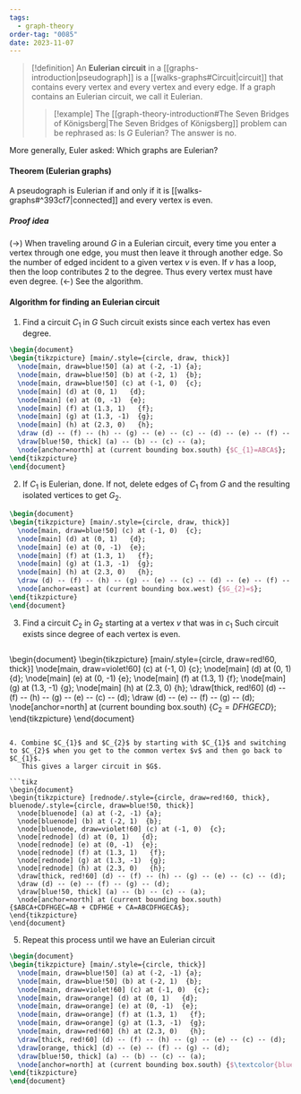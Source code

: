 ```yaml
---
tags:
  - graph-theory
order-tag: "0085"
date: 2023-11-07
---
```

>[!definition]
>An **Eulerian circuit** in a [[graphs-introduction|pseudograph]] is a [[walks-graphs#Circuit|circuit]] that contains every vertex and every vertex and every edge.
>If a graph contains an Eulerian circuit, we call it Eulerian.
>>[!example]
>>The [[graph-theory-introduction#The Seven Bridges of Königsberg|The Seven Bridges of Königsberg]] problem can be rephrased as:
>>Is $G$ Eulerian? The answer is no.

More generally, Euler asked:
Which graphs are Eulerian?

#### Theorem (Eulerian graphs)
A pseudograph is Eulerian if and only if it is [[walks-graphs#^393cf7|connected]] and every vertex is even.
##### Proof idea
($\rightarrow$) When traveling around $G$ in a Eulerian circuit, every time you enter a vertex through one edge, you must then leave it through another edge. So the number of edged incident to a given vertex $v$ is even. If $v$ has a loop, then the loop contributes 2 to the degree. Thus every vertex must have even degree.
($\leftarrow$) See the algorithm.

#### Algorithm for finding an Eulerian circuit

1. Find a circuit $C_{1}$ in $G$
   Such circuit exists since each vertex has even degree.
   
```tikz
\begin{document}
\begin{tikzpicture} [main/.style={circle, draw, thick}]
  \node[main, draw=blue!50] (a) at (-2, -1) {a};
  \node[main, draw=blue!50] (b) at (-2, 1)  {b};
  \node[main, draw=blue!50] (c) at (-1, 0)  {c};
  \node[main] (d) at (0, 1)   {d};
  \node[main] (e) at (0, -1)  {e};
  \node[main] (f) at (1.3, 1)   {f};
  \node[main] (g) at (1.3, -1)  {g};
  \node[main] (h) at (2.3, 0)   {h};
  \draw (d) -- (f) -- (h) -- (g) -- (e) -- (c) -- (d) -- (e) -- (f) -- (g) -- (d);
  \draw[blue!50, thick] (a) -- (b) -- (c) -- (a);
  \node[anchor=north] at (current bounding box.south) {$C_{1}=ABCA$};
\end{tikzpicture}
\end{document}
```

2. If $C_{1}$ is Eulerian, done. If not, delete edges of $C_{1}$ from $G$ and the resulting isolated vertices to get $G_{2}$.
   
```tikz
\begin{document}
\begin{tikzpicture} [main/.style={circle, draw, thick}]
  \node[main, draw=blue!50] (c) at (-1, 0)  {c};
  \node[main] (d) at (0, 1)   {d};
  \node[main] (e) at (0, -1)  {e};
  \node[main] (f) at (1.3, 1)   {f};
  \node[main] (g) at (1.3, -1)  {g};
  \node[main] (h) at (2.3, 0)   {h};
  \draw (d) -- (f) -- (h) -- (g) -- (e) -- (c) -- (d) -- (e) -- (f) -- (g) -- (d);
  \node[anchor=east] at (current bounding box.west) {$G_{2}=$};
\end{tikzpicture}
\end{document}
```

3. Find a circuit $C_{2}$ in $G_{2}$ starting at a vertex $v$ that was in $c_{1}$
   Such circuit exists since degree of each vertex is even.
   
   ```tikz
\begin{document}
\begin{tikzpicture} [main/.style={circle, draw=red!60, thick}]
  \node[main, draw=violet!60] (c) at (-1, 0)  {c};
  \node[main] (d) at (0, 1)   {d};
  \node[main] (e) at (0, -1)  {e};
  \node[main] (f) at (1.3, 1)   {f};
  \node[main] (g) at (1.3, -1)  {g};
  \node[main] (h) at (2.3, 0)   {h};
  \draw[thick, red!60] (d) -- (f) -- (h) -- (g) -- (e) -- (c) -- (d);
  \draw (d) -- (e) -- (f) -- (g) -- (d);
  \node[anchor=north] at (current bounding box.south) {$C_{2}=DFHGECD$};
\end{tikzpicture}
\end{document}
```

4. Combine $C_{1}$ and $C_{2}$ by starting with $C_{1}$ and switching to $C_{2}$ when you get to the common vertex $v$ and then go back to $C_{1}$.
   This gives a larger circuit in $G$.
   
```tikz
\begin{document}
\begin{tikzpicture} [rednode/.style={circle, draw=red!60, thick}, bluenode/.style={circle, draw=blue!50, thick}]
  \node[bluenode] (a) at (-2, -1) {a};
  \node[bluenode] (b) at (-2, 1)  {b};
  \node[bluenode, draw=violet!60] (c) at (-1, 0)  {c};
  \node[rednode] (d) at (0, 1)   {d};
  \node[rednode] (e) at (0, -1)  {e};
  \node[rednode] (f) at (1.3, 1)   {f};
  \node[rednode] (g) at (1.3, -1)  {g};
  \node[rednode] (h) at (2.3, 0)   {h};
  \draw[thick, red!60] (d) -- (f) -- (h) -- (g) -- (e) -- (c) -- (d);
  \draw (d) -- (e) -- (f) -- (g) -- (d);
  \draw[blue!50, thick] (a) -- (b) -- (c) -- (a);
  \node[anchor=north] at (current bounding box.south) {$ABCA+CDFHGEC=AB + CDFHGE + CA=ABCDFHGECA$};
\end{tikzpicture}
\end{document}
```

5. Repeat this process until we have an Eulerian circuit
   
```tikz
\begin{document}
\begin{tikzpicture} [main/.style={circle, thick}]
  \node[main, draw=blue!50] (a) at (-2, -1) {a};
  \node[main, draw=blue!50] (b) at (-2, 1)  {b};
  \node[main, draw=violet!60] (c) at (-1, 0)  {c};
  \node[main, draw=orange] (d) at (0, 1)   {d};
  \node[main, draw=orange] (e) at (0, -1)  {e};
  \node[main, draw=orange] (f) at (1.3, 1)   {f};
  \node[main, draw=orange] (g) at (1.3, -1)  {g};
  \node[main, draw=red!60] (h) at (2.3, 0)   {h};
  \draw[thick, red!60] (d) -- (f) -- (h) -- (g) -- (e) -- (c) -- (d);
  \draw[orange, thick] (d) -- (e) -- (f) -- (g) -- (d);
  \draw[blue!50, thick] (a) -- (b) -- (c) -- (a);
  \node[anchor=north] at (current bounding box.south) {$\textcolor{blue!50}{ABCA}+\textcolor{red!60}{CDFHGEC}+\textcolor{orange}{DGFED}=ABCDGFEDFHGECA$};
\end{tikzpicture}
\end{document}
```
